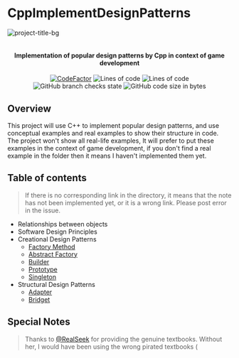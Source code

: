# CppImplementDesignPatterns

![project-title-bg](https://github.com/user-attachments/assets/0aef14c7-0ef8-4033-a6a9-8b97b034748c)

<p align="center">
<img src = "https://i.imgur.com/EF6t6WA.png" alt="">
</p>

<h4 align="center">Implementation of popular design patterns by Cpp in context of game development</h4>
<p align="center">
<a href="https://www.codefactor.io/repository/github/caishangqi/charming-realm-system"><img src="https://www.codefactor.io/repository/github/caishangqi/charming-realm-system/badge" alt="CodeFactor" /></a>
<img alt="Lines of code" src="https://img.shields.io/tokei/lines/github/Caishangqi/charming-realm-system">
<img alt="Lines of code" src="https://img.shields.io/badge/Cpp-17-green">
<img alt="GitHub branch checks state" src="https://img.shields.io/github/checks-status/Caishangqi/charming-realm-system/master?label=build">
<img alt="GitHub code size in bytes" src="https://img.shields.io/github/languages/code-size/Caishangqi/charming-realm-system">
</p>

## Overview

This project will use C++ to implement popular design patterns, and use conceptual examples and real examples to show their structure in code. The project won't show all real-life examples, It will prefer to put these examples in the context of game development, if you don't find a real example in the folder then it means I haven't implemented them yet.


## Table of contents
> If there is no corresponding link in the directory, it means that the note has not been implemented yet, or it is a wrong link. Please post error in the issue.
- Relationships between objects
- Software Design Principles
- Creational Design Patterns
  - [Factory Method](https://github.com/Caishangqi/CppImplementDesignPatterns/blob/main/FactoryMethod/Factory%20Method.md)
  - [Abstract Factory](https://github.com/Caishangqi/CppImplementDesignPatterns/blob/main/AbstractFactory/Abstract%20Factory.md)
  - [Builder](https://github.com/Caishangqi/CppImplementDesignPatterns/blob/main/Builder/Builder.md)
  - [Prototype](https://github.com/Caishangqi/CppImplementDesignPatterns/blob/main/Prototype/Prototype.md)
  - [Singleton](https://github.com/Caishangqi/CppImplementDesignPatterns/blob/main/Singleton/Singleton.md)
- Structural Design Patterns
  - [Adapter](https://github.com/Caishangqi/CppImplementDesignPatterns/blob/main/Adapter/Adapter.md)
  - [Bridget](https://github.com/Caishangqi/CppImplementDesignPatterns/blob/main/Bridge/Bridge.md)
## Special Notes

> Thanks to [@RealSeek](https://github.com/RealSeek) for providing the genuine textbooks. Without her, I would have been using the wrong pirated textbooks (